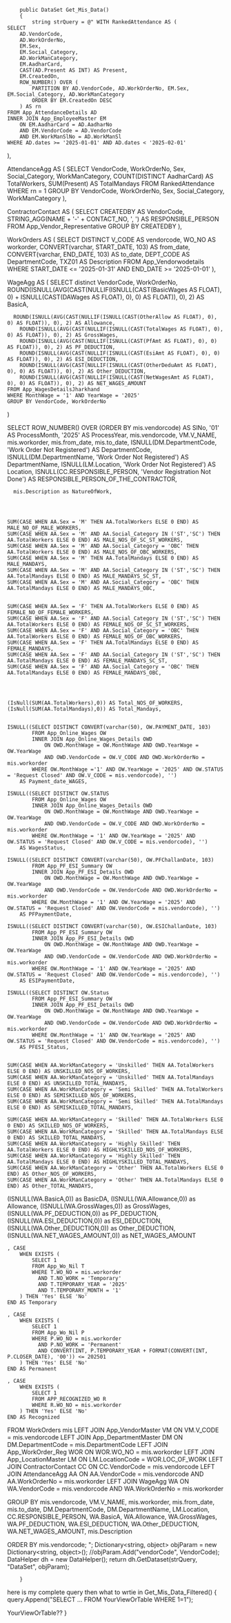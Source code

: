         public DataSet Get_Mis_Data()
        {
            string strQuery = @" WITH RankedAttendance AS (
    SELECT
        AD.VendorCode,
        AD.WorkOrderNo,
        EM.Sex,
        EM.Social_Category,
        AD.WorkManCategory,
        EM.AadharCard,
        CAST(AD.Present AS INT) AS Present,
        EM.CreatedOn,
        ROW_NUMBER() OVER (
            PARTITION BY AD.VendorCode, AD.WorkOrderNo, EM.Sex, EM.Social_Category, AD.WorkManCategory
            ORDER BY EM.CreatedOn DESC
        ) AS rn
    FROM App_AttendanceDetails AD
    INNER JOIN App_EmployeeMaster EM
        ON EM.AadharCard = AD.AadharNo
        AND EM.VendorCode = AD.VendorCode
        AND EM.WorkManSlNo = AD.WorkManSl
    WHERE AD.dates >= '2025-01-01' AND AD.dates < '2025-02-01'
),

AttendanceAgg AS (
    SELECT
        VendorCode,
        WorkOrderNo,
        Sex,
        Social_Category,
        WorkManCategory,
        COUNT(DISTINCT AadharCard) AS TotalWorkers,
        SUM(Present) AS TotalMandays
    FROM RankedAttendance
    WHERE rn = 1
    GROUP BY VendorCode, WorkOrderNo, Sex, Social_Category, WorkManCategory
),

ContractorContact AS (
    SELECT
        CREATEDBY AS VendorCode,
        STRING_AGG(NAME + '-' + CONTACT_NO, ', ') AS RESPONSIBLE_PERSON
    FROM App_Vendor_Representative
    GROUP BY CREATEDBY
),

WorkOrders AS (
    SELECT DISTINCT
        V_CODE AS vendorcode,
        WO_NO AS workorder,
        CONVERT(varchar, START_DATE, 103) AS from_date,
        CONVERT(varchar, END_DATE, 103) AS to_date,
        DEPT_CODE AS DepartmentCode,
        TXZ01 AS Description
    FROM App_Vendorwodetails
    WHERE START_DATE <= '2025-01-31' AND END_DATE >= '2025-01-01'
),

WageAgg AS (
    SELECT distinct
        VendorCode,
        WorkOrderNo,
       ROUND(ISNULL(AVG(CAST(NULLIF(ISNULL(CAST(BasicWages AS FLOAT), 0) + ISNULL(CAST(DAWages AS FLOAT), 0), 0) AS FLOAT)), 0), 2) AS BasicA,
      
      ROUND(ISNULL(AVG(CAST(NULLIF(ISNULL(CAST(OtherAllow AS FLOAT), 0), 0) AS FLOAT)), 0), 2) AS Allowance,
        ROUND(ISNULL(AVG(CAST(NULLIF(ISNULL(CAST(TotalWages AS FLOAT), 0), 0) AS FLOAT)), 0), 2) AS GrossWages,
        ROUND(ISNULL(AVG(CAST(NULLIF(ISNULL(CAST(PfAmt AS FLOAT), 0), 0) AS FLOAT)), 0), 2) AS PF_DEDUCTION,
        ROUND(ISNULL(AVG(CAST(NULLIF(ISNULL(CAST(EsiAmt AS FLOAT), 0), 0) AS FLOAT)), 0), 2) AS ESI_DEDUCTION,
        ROUND(ISNULL(AVG(CAST(NULLIF(ISNULL(CAST(OtherDeduAmt AS FLOAT), 0), 0) AS FLOAT)), 0), 2) AS Other_DEDUCTION,
        ROUND(ISNULL(AVG(CAST(NULLIF(ISNULL(CAST(NetWagesAmt AS FLOAT), 0), 0) AS FLOAT)), 0), 2) AS NET_WAGES_AMOUNT
    FROM App_WagesDetailsJharkhand
    WHERE MonthWage = '1' AND YearWage = '2025'
    GROUP BY VendorCode, WorkOrderNo
)

SELECT
ROW_NUMBER() OVER (ORDER BY mis.vendorcode) AS SlNo,
    '01' AS ProcessMonth,
    '2025' AS ProcessYear,
    mis.vendorcode,
    VM.V_NAME,
    mis.workorder,
    mis.from_date,
    mis.to_date,
    ISNULL(DM.DepartmentCode, 'Work Order Not Registered') AS DepartmentCode,
    ISNULL(DM.DepartmentName, 'Work Order Not Registered') AS DepartmentName,
    ISNULL(LM.Location, 'Work Order Not Registered') AS Location,
    ISNULL(CC.RESPONSIBLE_PERSON, 'Vendor Registration Not Done') AS RESPONSIBLE_PERSON_OF_THE_CONTRACTOR,

      mis.Description as NatureOfWork,



   
    SUM(CASE WHEN AA.Sex = 'M' THEN AA.TotalWorkers ELSE 0 END) AS MALE_NO_OF_MALE_WORKERS,
    SUM(CASE WHEN AA.Sex = 'M' AND AA.Social_Category IN ('ST','SC') THEN AA.TotalWorkers ELSE 0 END) AS MALE_NOS_OF_SC_ST_WORKERS,
    SUM(CASE WHEN AA.Sex = 'M' AND AA.Social_Category = 'OBC' THEN AA.TotalWorkers ELSE 0 END) AS MALE_NOS_OF_OBC_WORKERS,
    SUM(CASE WHEN AA.Sex = 'M' THEN AA.TotalMandays ELSE 0 END) AS MALE_MANDAYS,
    SUM(CASE WHEN AA.Sex = 'M' AND AA.Social_Category IN ('ST','SC') THEN AA.TotalMandays ELSE 0 END) AS MALE_MANDAYS_SC_ST,
    SUM(CASE WHEN AA.Sex = 'M' AND AA.Social_Category = 'OBC' THEN AA.TotalMandays ELSE 0 END) AS MALE_MANDAYS_OBC,

   
    SUM(CASE WHEN AA.Sex = 'F' THEN AA.TotalWorkers ELSE 0 END) AS FEMALE_NO_OF_FEMALE_WORKERS,
    SUM(CASE WHEN AA.Sex = 'F' AND AA.Social_Category IN ('ST','SC') THEN AA.TotalWorkers ELSE 0 END) AS FEMALE_NOS_OF_SC_ST_WORKERS,
    SUM(CASE WHEN AA.Sex = 'F' AND AA.Social_Category = 'OBC' THEN AA.TotalWorkers ELSE 0 END) AS FEMALE_NOS_OF_OBC_WORKERS,
    SUM(CASE WHEN AA.Sex = 'F' THEN AA.TotalMandays ELSE 0 END) AS FEMALE_MANDAYS,
    SUM(CASE WHEN AA.Sex = 'F' AND AA.Social_Category IN ('ST','SC') THEN AA.TotalMandays ELSE 0 END) AS FEMALE_MANDAYS_SC_ST,
    SUM(CASE WHEN AA.Sex = 'F' AND AA.Social_Category = 'OBC' THEN AA.TotalMandays ELSE 0 END) AS FEMALE_MANDAYS_OBC,



    
    (IsNull(SUM(AA.TotalWorkers),0)) AS Total_NOS_OF_WORKERS,
    (IsNull(SUM(AA.TotalMandays),0)) AS Total_Mandays,

   
    ISNULL((SELECT DISTINCT CONVERT(varchar(50), OW.PAYMENT_DATE, 103) 
            FROM App_Online_Wages OW 
            INNER JOIN App_Online_Wages_Details OWD 
                ON OWD.MonthWage = OW.MonthWage AND OWD.YearWage = OW.YearWage 
                AND OWD.VendorCode = OW.V_CODE AND OWD.WorkOrderNo = mis.workorder 
            WHERE OW.MonthWage ='1' AND OW.YearWage = '2025' AND OW.STATUS = 'Request Closed' AND OW.V_CODE = mis.vendorcode), '') 
        AS Payment_date_WAGES,

    ISNULL((SELECT DISTINCT OW.STATUS 
            FROM App_Online_Wages OW 
            INNER JOIN App_Online_Wages_Details OWD 
                ON OWD.MonthWage = OW.MonthWage AND OWD.YearWage = OW.YearWage 
                AND OWD.VendorCode = OW.V_CODE AND OWD.WorkOrderNo = mis.workorder 
            WHERE OW.MonthWage = '1' AND OW.YearWage = '2025' AND OW.STATUS = 'Request Closed' AND OW.V_CODE = mis.vendorcode), '') 
        AS WagesStatus,

    ISNULL((SELECT DISTINCT CONVERT(varchar(50), OW.PFChallanDate, 103) 
            FROM App_PF_ESI_Summary OW 
            INNER JOIN App_PF_ESI_Details OWD 
                ON OWD.MonthWage = OW.MonthWage AND OWD.YearWage = OW.YearWage 
                AND OWD.VendorCode = OW.VendorCode AND OWD.WorkOrderNo = mis.workorder 
            WHERE OW.MonthWage = '1' AND OW.YearWage = '2025' AND OW.STATUS = 'Request Closed' AND OW.VendorCode = mis.vendorcode), '') 
        AS PFPaymentDate,

    ISNULL((SELECT DISTINCT CONVERT(varchar(50), OW.ESIChallanDate, 103) 
            FROM App_PF_ESI_Summary OW 
            INNER JOIN App_PF_ESI_Details OWD 
                ON OWD.MonthWage = OW.MonthWage AND OWD.YearWage = OW.YearWage 
                AND OWD.VendorCode = OW.VendorCode AND OWD.WorkOrderNo = mis.workorder 
            WHERE OW.MonthWage = '1' AND OW.YearWage = '2025' AND OW.STATUS = 'Request Closed' AND OW.VendorCode = mis.vendorcode), '') 
        AS ESIPaymentDate,

    ISNULL((SELECT DISTINCT OW.Status 
            FROM App_PF_ESI_Summary OW 
            INNER JOIN App_PF_ESI_Details OWD 
                ON OWD.MonthWage = OW.MonthWage AND OWD.YearWage = OW.YearWage 
                AND OWD.VendorCode = OW.VendorCode AND OWD.WorkOrderNo = mis.workorder 
            WHERE OW.MonthWage = '1' AND OW.YearWage = '2025' AND OW.STATUS = 'Request Closed' AND OW.VendorCode = mis.vendorcode), '') 
        AS PFESI_Status,

   
    SUM(CASE WHEN AA.WorkManCategory = 'Unskilled' THEN AA.TotalWorkers ELSE 0 END) AS UNSKILLED_NOS_OF_WORKERS,
    SUM(CASE WHEN AA.WorkManCategory = 'Unskilled' THEN AA.TotalMandays ELSE 0 END) AS UNSKILLED_TOTAL_MANDAYS,
    SUM(CASE WHEN AA.WorkManCategory = 'Semi Skilled' THEN AA.TotalWorkers ELSE 0 END) AS SEMISKILLED_NOS_OF_WORKERS,
    SUM(CASE WHEN AA.WorkManCategory = 'Semi Skilled' THEN AA.TotalMandays ELSE 0 END) AS SEMISKILLED_TOTAL_MANDAYS,

    SUM(CASE WHEN AA.WorkManCategory = 'Skilled' THEN AA.TotalWorkers ELSE 0 END) AS SKILLED_NOS_OF_WORKERS,
    SUM(CASE WHEN AA.WorkManCategory = 'Skilled' THEN AA.TotalMandays ELSE 0 END) AS SKILLED_TOTAL_MANDAYS,
    SUM(CASE WHEN AA.WorkManCategory = 'Highly Skilled' THEN AA.TotalWorkers ELSE 0 END) AS HIGHLYSKILLED_NOS_OF_WORKERS,
    SUM(CASE WHEN AA.WorkManCategory = 'Highly Skilled' THEN AA.TotalMandays ELSE 0 END) AS HIGHLYSKILLED_TOTAL_MANDAYS,
    SUM(CASE WHEN AA.WorkManCategory = 'Other' THEN AA.TotalWorkers ELSE 0 END) AS Other_NOS_OF_WORKERS,
    SUM(CASE WHEN AA.WorkManCategory = 'Other' THEN AA.TotalMandays ELSE 0 END) AS Other_TOTAL_MANDAYS,


   
   (ISNULL(WA.BasicA,0)) as BasicDA,
    (ISNULL(WA.Allowance,0)) as Allowance,
   (ISNULL(WA.GrossWages,0)) as GrossWages,
    (ISNULL(WA.PF_DEDUCTION,0)) as PF_DEDUCTION,
   (ISNULL(WA.ESI_DEDUCTION,0)) as ESI_DEDUCTION,
     (ISNULL(WA.Other_DEDUCTION,0)) as Other_DEDUCTION,
   (ISNULL(WA.NET_WAGES_AMOUNT,0)) as NET_WAGES_AMOUNT
   
    , CASE
        WHEN EXISTS (
            SELECT 1
            FROM App_Wo_Nil T
            WHERE T.WO_NO = mis.workorder
              AND T.NO_WORK = 'Temporary'
              AND T.TEMPORARY_YEAR = '2025'
              AND T.TEMPORARY_MONTH = '1'
        ) THEN 'Yes' ELSE 'No'
    END AS Temporary

    , CASE
        WHEN EXISTS (
            SELECT 1
            FROM App_Wo_Nil P
            WHERE P.WO_NO = mis.workorder
              AND P.NO_WORK = 'Permanent'
              AND CONVERT(INT, P.TEMPORARY_YEAR + FORMAT(CONVERT(INT, P.CLOSER_DATE), '00')) <= 202501
        ) THEN 'Yes' ELSE 'No'
    END AS Permanent

    , CASE
        WHEN EXISTS (
            SELECT 1
            FROM APP_RECOGNIZED_WO R
            WHERE R.WO_NO = mis.workorder
        ) THEN 'Yes' ELSE 'No'
    END AS Recognized

  

FROM WorkOrders mis
LEFT JOIN App_VendorMaster VM ON VM.V_CODE = mis.vendorcode
LEFT JOIN App_DepartmentMaster DM ON DM.DepartmentCode = mis.DepartmentCode
LEFT JOIN App_WorkOrder_Reg WOR ON WOR.WO_NO = mis.workorder
LEFT JOIN App_LocationMaster LM ON LM.LocationCode = WOR.LOC_OF_WORK
LEFT JOIN ContractorContact CC ON CC.VendorCode = mis.vendorcode
LEFT JOIN AttendanceAgg AA ON AA.VendorCode = mis.vendorcode AND AA.WorkOrderNo = mis.workorder
LEFT JOIN WageAgg WA ON WA.VendorCode = mis.vendorcode AND WA.WorkOrderNo = mis.workorder

GROUP BY
    mis.vendorcode, VM.V_NAME, mis.workorder, mis.from_date, mis.to_date,
    DM.DepartmentCode, DM.DepartmentName, LM.Location,
    CC.RESPONSIBLE_PERSON, WA.BasicA, WA.Allowance, WA.GrossWages,
    WA.PF_DEDUCTION, WA.ESI_DEDUCTION, WA.Other_DEDUCTION, WA.NET_WAGES_AMOUNT,
    mis.Description

ORDER BY mis.vendorcode;
        ";
            Dictionary<string, object> objParam = new Dictionary<string, object>();
            //objParam.Add("vendorCode", VendorCode);
            DataHelper dh = new DataHelper();
            return dh.GetDataset(strQuery, "DataSet", objParam);

        }
here is my complete query then what to wrtie in Get_Mis_Data_Filtered() {
 query.Append("SELECT ... FROM YourViewOrTable WHERE 1=1");

 YourViewOrTable??
}

